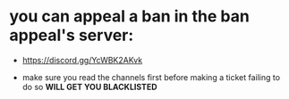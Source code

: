 # you can appeal a ban in the ban appeal's server:

 - https://discord.gg/YcWBK2AKvk

 -  make sure you read the channels first before making a ticket failing to do so **WILL GET YOU BLACKLISTED**
